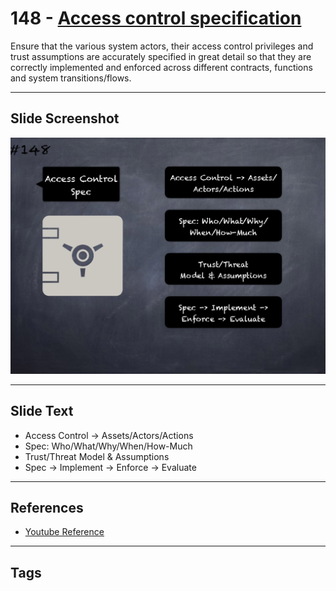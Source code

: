 # 148 - [Access control specification](Access%20control%20specification.md)
Ensure that the various system actors, their access control privileges and trust assumptions are accurately specified in great detail so that they are correctly implemented and enforced across different contracts, functions and system transitions/flows.
___
## Slide Screenshot
![0148.png](../../images/5.Pitfalls%20and%20Best%20Practices%20201/148.png)
___
## Slide Text
- Access Control -> Assets/Actors/Actions
- Spec: Who/What/Why/When/How-Much
- Trust/Threat Model & Assumptions
- Spec -> Implement -> Enforce -> Evaluate
___
## References
- [Youtube Reference](https://youtu.be/pXoEIjHupXk?t=636)
___
## Tags